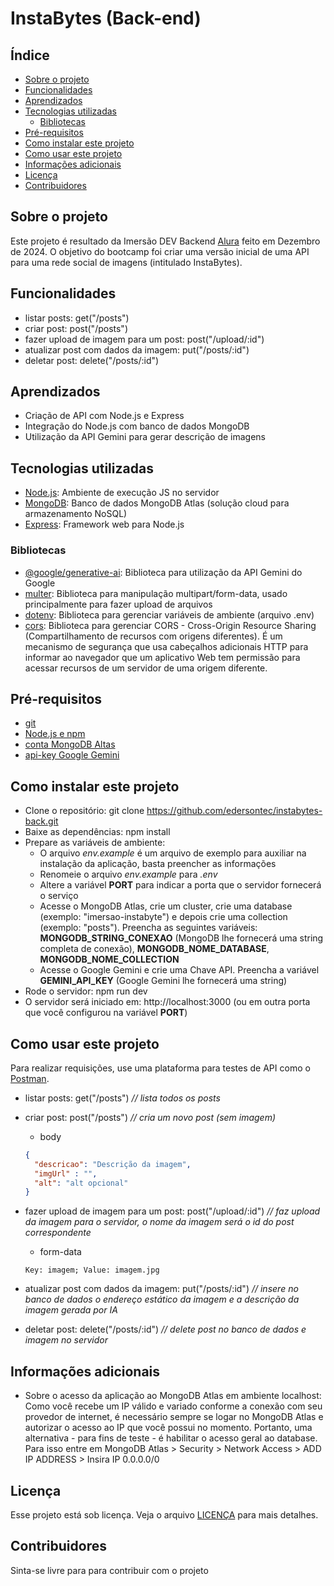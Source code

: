 # InstaBytes (Back-end)

## Índice

- [Sobre o projeto](#sobre-o-projeto)
- [Funcionalidades](#funcionalidades)
- [Aprendizados](#aprendizados)
- [Tecnologias utilizadas](#tecnologias-utilizadas)
	- [Bibliotecas](#bibliotecas)
- [Pré-requisitos](#pré-requisitos)
- [Como instalar este projeto](#como-instalar-este-projeto)
- [Como usar este projeto](#como-usar-este-projeto)
- [Informações adicionais](#informações-adicionais)
- [Licença](#licença)
- [Contribuidores](#contribuidores)

## Sobre o projeto

Este projeto é resultado da Imersão DEV Backend [Alura](https://www.alura.com.br/) feito em Dezembro de 2024. O objetivo do bootcamp foi criar uma versão inicial de uma API para uma rede social de imagens (intitulado InstaBytes).

## Funcionalidades

- listar posts: get("/posts")
- criar post: post("/posts")
- fazer upload de imagem para um post: post("/upload/:id")
- atualizar post com dados da imagem: put("/posts/:id")
- deletar post: delete("/posts/:id")

## Aprendizados

- Criação de API com Node.js e Express
- Integração do Node.js com banco de dados MongoDB
- Utilização da API Gemini para gerar descrição de imagens

## Tecnologias utilizadas

- [Node.js](https://nodejs.org/): Ambiente de execução JS no servidor
- [MongoDB](https://www.mongodb.com/): Banco de dados MongoDB Atlas (solução cloud para armazenamento NoSQL)
- [Express](https://expressjs.com/): Framework web para Node.js

### Bibliotecas

- [@google/generative-ai](https://www.npmjs.com/package/@google/generative-ai): Biblioteca para utilização da API Gemini do Google
- [multer](https://www.npmjs.com/package/multer): Biblioteca para manipulação multipart/form-data, usado principalmente para fazer upload de arquivos
- [dotenv](https://www.npmjs.com/package/dotenv): Biblioteca para gerenciar variáveis de ambiente (arquivo .env)
- [cors](https://www.npmjs.com/package/cors): Biblioteca para gerenciar CORS - Cross-Origin Resource Sharing (Compartilhamento de recursos com origens diferentes). É um mecanismo de segurança que usa cabeçalhos adicionais HTTP para informar ao navegador que um aplicativo Web tem permissão para acessar recursos de um servidor de uma origem diferente.

## Pré-requisitos

- [git](https://git-scm.com/)
- [Node.js e npm](https://nodejs.org/pt)
- [conta MongoDB Altas](https://www.mongodb.com/products/platform/atlas-database)
- [api-key Google Gemini](https://ai.google.dev/gemini-api/docs/api-key?hl=pt-br)

## Como instalar este projeto

- Clone o repositório: git clone https://github.com/edersontec/instabytes-back.git
- Baixe as dependências: npm install
- Prepare as variáveis de ambiente:
  - O arquivo *env.example* é um arquivo de exemplo para auxiliar na instalação da aplicação, basta preencher as informações
  - Renomeie o arquivo *env.example* para *.env*
  - Altere a variável **PORT** para indicar a porta que o servidor fornecerá o serviço
  - Acesse o MongoDB Atlas, crie um cluster, crie uma database (exemplo: "imersao-instabyte") e depois crie uma collection (exemplo: "posts"). Preencha as seguintes variáveis: **MONGODB_STRING_CONEXAO** (MongoDB lhe fornecerá uma string completa de conexão), **MONGODB_NOME_DATABASE**, **MONGODB_NOME_COLLECTION**
  - Acesse o Google Gemini e crie uma Chave API. Preencha a variável **GEMINI_API_KEY** (Google Gemini lhe fornecerá uma string)
- Rode o servidor: npm run dev
- O servidor será iniciado em: http://localhost:3000 (ou em outra porta que você configurou na variável **PORT**)

## Como usar este projeto

Para realizar requisições, use uma plataforma para testes de API como o [Postman](https://www.postman.com/).

- listar posts: get("/posts") *// lista todos os posts*

- criar post: post("/posts") *// cria um novo post (sem imagem)*
  - body
  ```json
  {
    "descricao": "Descrição da imagem",
    "imgUrl" : "",
    "alt": "alt opcional"
  }
  ```

- fazer upload de imagem para um post: post("/upload/:id") *// faz upload da imagem para o servidor, o nome da imagem será o id do post correspondente*
  -  form-data
  ```
  Key: imagem; Value: imagem.jpg
  ```

- atualizar post com dados da imagem: put("/posts/:id") *// insere no banco de dados o endereço estático da imagem e a descrição da imagem gerada por IA*

- deletar post: delete("/posts/:id") *// delete post no banco de dados e imagem no servidor*

## Informações adicionais

- Sobre o acesso da aplicação ao MongoDB Atlas em ambiente localhost: Como você recebe um IP válido e variado conforme a conexão com seu provedor de internet, é necessário sempre se logar no MongoDB Atlas e autorizar o acesso ao IP que você possui no momento. Portanto, uma alternativa - para fins de teste - é habilitar o acesso geral ao database. Para isso entre em MongoDB Atlas > Security > Network Access > ADD IP ADDRESS > Insira IP 0.0.0.0/0

## Licença

Esse projeto está sob licença. Veja o arquivo [LICENÇA](LICENSE) para mais detalhes.

## Contribuidores

Sinta-se livre para para contribuir com o projeto

